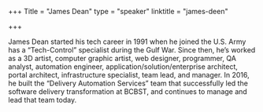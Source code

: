 +++
Title = "James Dean"
type = "speaker"
linktitle = "james-deen"

+++

James Dean started his tech career in 1991 when he joined the U.S. Army has a “Tech-Control” specialist during the Gulf War. Since then, he’s worked as a 3D artist, computer graphic artist, web designer, programmer, QA analyst, automation engineer, application/solution/enterprise architect, portal architect, infrastructure specialist, team lead, and manager. In 2016, he built the “Delivery Automation Services” team that successfully led the software delivery transformation at BCBST, and continues to manage and lead that team today.

